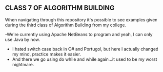 ## CLASS 7 OF ALGORITHM BUILDING
When navigating through this repository it's possible to see examples given during the third class of Algorithm Building from my college.

-We're currently using Apache NetBeans to program and yeah, I can only use Java by now.
- I hated switch case back in C# and Portugol, but here I actually changed my mind, practice makes it easier.
- And there we go using do while and while again...it used to be my worst nightmare.
